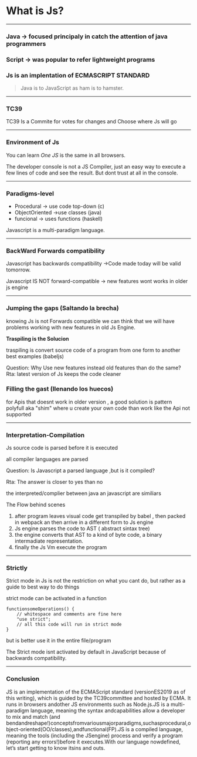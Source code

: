 # What is Js?

---

### Java -> focused principaly in catch the attention of java programmers

### Script -> was popular to refer lightweight programs

### Js is an implentation of ECMASCRIPT STANDARD

>Java is to JavaScript as ham is to hamster.

---

### TC39

TC39 Is a Commite for votes for changes and Choose where Js will go

---

### Environment of Js

You can learn *One JS* is the same in all browsers.

The developer console is not a JS Compiler, just an easy way to execute a few lines of code and see the result. But dont trust at all in the console.

---

### Paradigms-level

- Procedural -> use code top-down (c)
- ObjectOriented ->use classes (java)
- funcional -> uses functions (haskell)

Javascript is a multi-paradigm language.

---

### BackWard Forwards compatibility

Javascript has backwards compatibility ->Code made today will be valid tomorrow.

Javascript IS NOT forward-compatible ->  new features wont works in older js engine

---

### Jumping the gaps (Saltando la brecha)

knowing Js is not Forwards compatible we can think that we will have problems working with new features in old Js Engine.

**Traspiling is the Solucion**

traspiling is convert source code of a program from one form to another best examples (babeljs)

Question: Why Use new features instead old features than do the same?
Rta: latest version of Js keeps the code cleaner

### Filling the gast (llenando los huecos)

for Apis that doesnt work in older version , a good solution is pattern polyfull aka "shim" where u create your own code than work like the Api not supported

---

### Interpretation-Compilation

Js source code is parsed before it is executed

all compiler languages are parsed

Question: Is Javascript a parsed language ,but is it compiled?

Rta: The answer is closer to yes than no

the interpreted/complier between java an javascript are  similiars

The Flow behind scenes

1. after program leaves visual code get transpiled by babel , then packed in webpack an then arrive in a different form to Js engine
2. Js engine parses the code to AST ( abstract sintax tree)
3. the engine converts that AST to a kind of byte code, a binary intermadiate representation.
4. finally the Js Vm execute the program

---

### Strictly

Strict mode in Js is not the restriction on what you cant do, but rather as a guide to best way to do things

strict mode can be activated in a function

```
functionsomeOperations() {
    // whitespace and comments are fine here
    "use strict";
    // all this code will run in strict mode
}
```

but is better use it in the entire file/program

The Strict mode isnt activated by default in JavaScript because of backwards compatibility.

---

### Conclusion

JS is an implementation of the ECMAScript standard (versionES2019 as of this writing), which is guided by the TC39committee and hosted by ECMA. It runs in browsers andother JS environments such as Node.js.JS is a multi-paradigm language, meaning the syntax andcapabilities allow a developer to mix and match (and bendandreshape!)conceptsfromvariousmajorparadigms,suchasprocedural,object-oriented(OO/classes),andfunctional(FP).JS is a compiled language, meaning the tools (including the JSengine) process and verify a program (reporting any errors!)before it executes.With our language nowdefined, let’s start getting to know itsins and outs.
